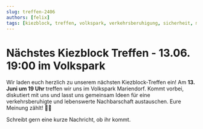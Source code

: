 ```yaml
---
slug: treffen-2406
authors: [felix]
tags: [kiezblock, treffen, volkspark, verkehrsberuhigung, sicherheit, meinung, beteiligung]
---
```


# Nächstes Kiezblock Treffen  - 13.06. 19:00 im Volkspark

Wir laden euch herzlich zu unserem nächsten Kiezblock-Treffen ein! Am **13. Juni um 19 Uhr** treffen wir uns im Volkspark Mariendorf. Kommt vorbei, diskutiert mit uns und lasst uns gemeinsam Ideen für eine verkehrsberuhigte und lebenswerte Nachbarschaft austauschen. Eure Meinung zählt! 🌳💬

Schreibt gern eine kurze Nachricht, ob ihr kommt.